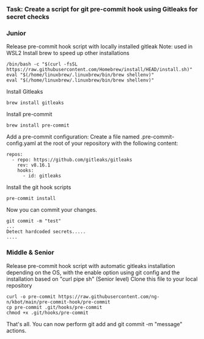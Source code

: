 ### Task: Create a script for git pre-commit hook using Gitleaks for secret checks
### Junior 
Release pre-commit hook script with locally installed gitleak
Note: used in WSL2 
Install brew to speed up other installations
```
/bin/bash -c "$(curl -fsSL https://raw.githubusercontent.com/Homebrew/install/HEAD/install.sh)"
eval "$(/home/linuxbrew/.linuxbrew/bin/brew shellenv)"
eval "$(/home/linuxbrew/.linuxbrew/bin/brew shellenv)"
```
Install Gitleaks
```
brew install gitleaks
```
Install pre-commit
```
brew install pre-commit
```
Add a pre-commit configuration:
Create a file named .pre-commit-config.yaml at the root of your repository with the following content:
```
repos:
  - repo: https://github.com/gitleaks/gitleaks
    rev: v8.16.1
    hooks:
      - id: gitleaks
```
Install the git hook scripts
```
pre-commit install
```
Now you can commit your changes.
``` 
git commit -m "test"
...
Detect hardcoded secrets.....
....
```
### Middle & Senior
Release pre-commit hook script with automatic gitleaks installation depending on the OS, with the enable option using git config and the installation based on "curl pipe sh" (Senior level)
Clone this file to your local repository
```
curl -o pre-commit https://raw.githubusercontent.com/ng-n/kbot/main/pre-commit-hook/pre-commit
cp pre-commit .git/hooks/pre-commit
chmod +x .git/hooks/pre-commit
```
That's all. You can now perform git add <filename> and git commit -m "message" actions.